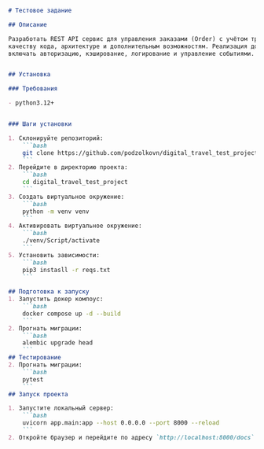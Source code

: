 ```markdown
# Тестовое задание 

## Описание

Разработать REST API сервис для управления заказами (Order) с учётом требований к
качеству кода, архитектуре и дополнительным возможностям. Реализация должна
включать авторизацию, кэширование, логирование и управление событиями.


## Установка

### Требования

- python3.12+


### Шаги установки

1. Склонируйте репозиторий:
    ```bash
    git clone https://github.com/podzolkovn/digital_travel_test_project
    ```
2. Перейдите в директорию проекта:
    ```bash
    cd digital_travel_test_project
    ```
3. Создать виртуальное окружение:
    ```bash
    python -m venv venv
    ```
4. Активировать виртуальное окружение:
    ```bash
    ./venv/Script/activate
    ```
5. Установить зависимости:
    ```bash
    pip3 instasll -r reqs.txt
    ```
    
## Подготовка к запуску
1. Запустить докер компоус:
    ```bash
    docker compose up -d --build
    ```
2. Прогнать миграции:
    ```bash
    alembic upgrade head
    ```
## Тестирование
2. Прогнать миграции:
    ```bash
    pytest
    ```
## Запуск проекта

1. Запустите локальный сервер:
    ```bash
    uvicorn app.main:app --host 0.0.0.0 --port 8000 --reload
    ```
2. Откройте браузер и перейдите по адресу `http://localhost:8000/docs`

```